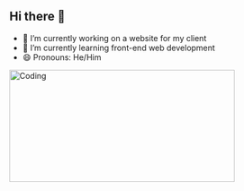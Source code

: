 ## Hi there 👋

<!--
**Ankan-Pal/Ankan-Pal** is a ✨ _special_ ✨ repository because its `README.md` (this file) appears on your GitHub profile.

Here are some ideas to get you started:
-->
- 🔭 I’m currently working on a website for my client
- 🌱 I’m currently learning front-end web development
- 😄 Pronouns: He/Him
 <img align="center" alt="Coding" width="400" height="200" src="https://www.google.com/url?sa=i&url=https%3A%2F%2Fwww.freepik.com%2Ffree-photos-vectors%2Fanime-ocean&psig=AOvVaw0sjTyIoKStnpdzAWMt-w9J&ust=1734931995961000&source=images&cd=vfe&opi=89978449&ved=0CBQQjRxqFwoTCMDD88LTuooDFQAAAAAdAAAAABAE">
